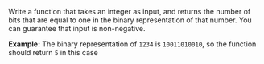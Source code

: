 Write a function that takes an integer as input, and returns the number of bits that are equal to one in the binary representation of that number. You can guarantee that input is non-negative.

**Example:** The binary representation of ```1234``` is ```10011010010```, so the function should return ```5``` in this case

